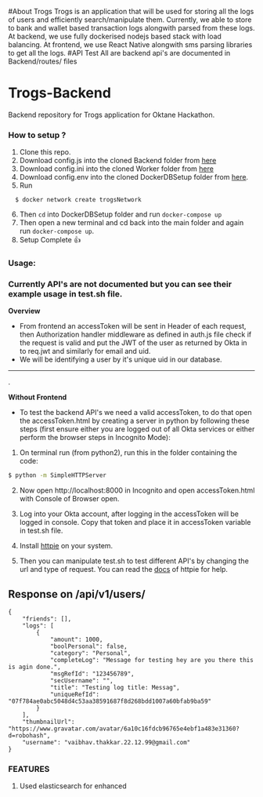 #About Trogs
Trogs is an application that will be used for storing all the logs of users and efficiently search/manipulate them. Currently, we able to store to bank and wallet based transaction logs alongwith parsed from these logs. At backend, we use fully dockerised nodejs based stack with load balancing. At frontend, we use React Native alongwith sms parsing libraries to get all the logs.
#API Test
  All are backend api's are documented in Backend/routes/ files
  
# Trogs-Backend
Backend repository for Trogs application for Oktane Hackathon.

### How to setup ?
  1) Clone this repo.  
  2) Download config.js into the cloned Backend folder from [here](https://send.firefox.com/download/dd1525fb8b6504f1/#le5vLtlkm4nrgnVXc6Ko7g)  
  3) Download config.ini into the cloned Worker folder from [here](https://send.firefox.com/download/3a24ba5df3ba0528/#HOEaruAARTwdf7qUyjrBiA)  
  4) Download config.env into the cloned DockerDBSetup folder from [here](https://send.firefox.com/download/d9f7ac316d9ec068/#414zkwjjcivZ6HGTl-5SAA).  
  5) Run
  ```
    $ docker network create trogsNetwork  
  ```
  6) Then `cd` into DockerDBSetup folder and run `docker-compose up`  
  7) Then open a new terminal and cd back into the main folder and again run `docker-compose up`.   
  8) Setup Complete :thumbsup:  

### Usage:

### Currently API's are not documented but you can see their example usage in test.sh file.  

**Overview**  
* From frontend an accessToken will be sent in Header of each request, then Authorization handler middleware as defined in auth.js file check if the request is valid and put the JWT of the user as returned by Okta in to req.jwt and similarly for email and uid.  
* We will be identifying a user by it's unique uid in our database.  
<hr>.

**Without Frontend**  

* To test the backend API's we need a valid accessToken, to do that open the accessToken.html by creating a server in python by following these steps (first ensure either you are logged out of all Okta services or either perform the browser steps in Incognito Mode):  

1) On terminal run (from python2), run this in the folder containing the code:
  ```sh
  $ python -m SimpleHTTPServer  
  ```  

2) Now open http://localhost:8000 in Incognito and open accessToken.html with Console of Browser open.  

3) Log into your Okta account, after logging in the accessToken will be logged in console. Copy that token and place it in accessToken variable in test.sh file.  

4) Install [httpie](https://github.com/jakubroztocil/httpie#2installation) on your system.  

4) Then you can manipulate test.sh to test different API's by changing the url and type of request. You can read the [docs](https://httpie.org/doc) of httpie for help.   

## Response on /api/v1/users/
```
{
    "friends": [],
    "logs": [
        {
            "amount": 1000,
            "boolPersonal": false,
            "category": "Personal",
            "completeLog": "Message for testing hey are you there this is agin done.",
            "msgRefId": "123456789",
            "secUsername": "",
            "title": "Testing log title: Messag",
            "uniqueRefId": "07f784ae0abc5048d4c53aa38591687f8d268bdd1007a60bfab9ba59"
        }
    ],
    "thumbnailUrl": "https://www.gravatar.com/avatar/6a10c16fdcb96765e4ebf1a483e31360?d=robohash",
    "username": "vaibhav.thakkar.22.12.99@gmail.com"
}
```  

### FEATURES
1.  Used elasticsearch for enhanced
